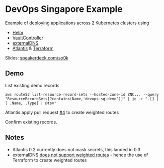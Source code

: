 # DevOps Singapore Example

Example of deploying applications across 2 Kubernetes clusters using

- [Helm](https://github.com/kubernetes/helm)
- [VaultController](https://github.com/roboll/kube-vault-controller)
- [externalDNS](https://github.com/kubernetes-incubator/external-dns)
- [Atlantis](https://www.runatlantis.io/) & [Terraform](terraform.io)

Slides: [speakerdeck.com/so0k](https://speakerdeck.com/so0k/terraform-at-honestbee)

## Demo

List existing demo records

```
aws route53 list-resource-record-sets --hosted-zone-id ZNC... --query "ResourceRecordSets[?contains(Name,'devops-sg-demo')]" | jq -r ".[] | [ .Name, .Type] | @tsv"
```

Atlantis apply pull request [#4](https://github.com/honestbee/devops-singapore-example/pull/4) to create weighted routes

Confirm existing records.

## Notes

- Atlantis 0.2 currently does not mask secrets, this landed in 0.3
- externalDNS [does not support weighted routes](https://github.com/kubernetes-incubator/external-dns/issues/196) - hence the use of Terraform to create weighted routes
